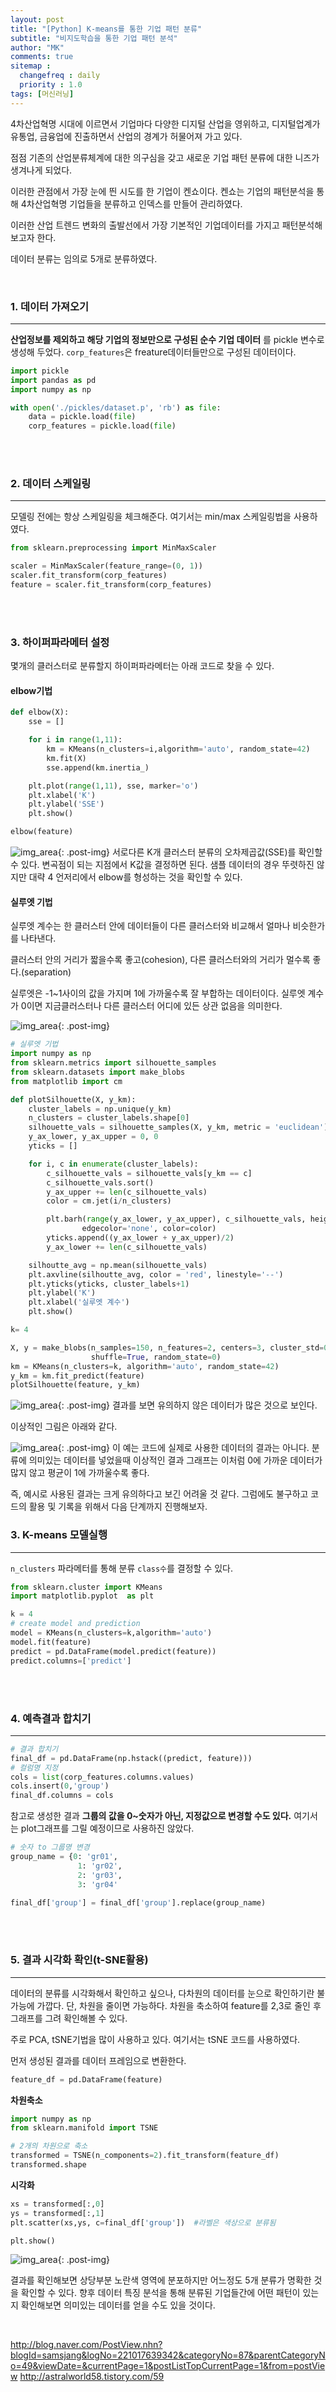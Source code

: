 ```yaml
---
layout: post
title: "[Python] K-means를 통한 기업 패턴 분류"
subtitle: "비지도학습을 통한 기업 패턴 분석"
author: "MK"
comments: true
sitemap :
  changefreq : daily
  priority : 1.0
tags: [머신러닝]
---
```




4차산업혁명 시대에 이르면서 기업마다 다양한 디지털 산업을 영위하고, 디지털업계가 유통업, 금융업에 진출하면서 산업의 경계가 허물어져 가고 있다.

점점 기존의 산업분류체계에 대한 의구심을 갖고 새로운 기업 패턴 분류에 대한 니즈가 생겨나게 되었다.

이러한 관점에서 가장 눈에 띈 시도를 한 기업이 켄쇼이다.
켄쇼는 기업의 패턴분석을 통해 4차산업혁명 기업들을 분류하고 인덱스를 만들어 관리하였다.

이러한 산업 트렌드 변화의 출발선에서 가장 기본적인 기업데이터를 가지고 패턴분석해보고자 한다.

데이터 분류는 임의로 5개로 분류하였다.

<br>

### 1. 데이터 가져오기
---
**산업정보를 제외하고 해당 기업의 정보만으로 구성된 순수 기업 데이터** 를 pickle 변수로 생성해 두었다.
`corp_features`은 freature데이터들만으로 구성된 데이터이다.

```python
import pickle
import pandas as pd
import numpy as np

with open('./pickles/dataset.p', 'rb') as file:  
    data = pickle.load(file)
    corp_features = pickle.load(file)
```

<br><br>

### 2. 데이터 스케일링
---
모델링 전에는 항상 스케일링을 체크해준다. 여기서는 min/max 스케일링법을 사용하였다.

```python
from sklearn.preprocessing import MinMaxScaler

scaler = MinMaxScaler(feature_range=(0, 1))
scaler.fit_transform(corp_features)
feature = scaler.fit_transform(corp_features)
```

<br><br>

### 3. 하이퍼파라메터 설정
몇개의 클러스터로 분류할지 하이퍼파라메터는 아래 코드로 찾을 수 있다.

#### elbow기법
```python
def elbow(X):
    sse = []

    for i in range(1,11):
        km = KMeans(n_clusters=i,algorithm='auto', random_state=42)
        km.fit(X)
        sse.append(km.inertia_)

    plt.plot(range(1,11), sse, marker='o')
    plt.xlabel('K')
    plt.ylabel('SSE')
    plt.show()

elbow(feature)
```
![img_area](/img/posting/2019-01-09-001-k.PNG){: .post-img}
서로다른 K개 클러스터 분류의 오차제곱값(SSE)를 확인할 수 있다.
변곡점이 되는 지점에서 K값을 결정하면 된다. 샘플 데이터의 경우 뚜렷하진 않지만 대략 4 언저리에서 elbow를 형성하는 것을 확인할 수 있다.

#### 실루엣 기법
실루엣 계수는 한 클러스터 안에 데이터들이 다른 클러스터와 비교해서 얼마나 비슷한가를 나타낸다.

클러스터 안의 거리가 짧을수록 좋고(cohesion), 다른 클러스터와의 거리가 멀수록 좋다.(separation)

실루엣은 -1~1사이의 값을 가지며 1에 가까울수록 잘 부합하는 데이터이다.
실루엣 계수가 0이면 지금클러스터나 다른 클러스터 어디에 있든 상관 없음을 의미한다.

![img_area](/img/posting/2019-01-09-001-silhoutte.PNG){: .post-img}

```python
# 실루엣 기법
import numpy as np
from sklearn.metrics import silhouette_samples
from sklearn.datasets import make_blobs
from matplotlib import cm

def plotSilhouette(X, y_km):
    cluster_labels = np.unique(y_km)
    n_clusters = cluster_labels.shape[0]
    silhouette_vals = silhouette_samples(X, y_km, metric = 'euclidean')
    y_ax_lower, y_ax_upper = 0, 0
    yticks = []

    for i, c in enumerate(cluster_labels):
        c_silhouette_vals = silhouette_vals[y_km == c]
        c_silhouette_vals.sort()
        y_ax_upper += len(c_silhouette_vals)
        color = cm.jet(i/n_clusters)

        plt.barh(range(y_ax_lower, y_ax_upper), c_silhouette_vals, height=1.0,
                edgecolor='none', color=color)
        yticks.append((y_ax_lower + y_ax_upper)/2)
        y_ax_lower += len(c_silhouette_vals)

    silhoutte_avg = np.mean(silhouette_vals)
    plt.axvline(silhoutte_avg, color = 'red', linestyle='--')
    plt.yticks(yticks, cluster_labels+1)
    plt.ylabel('K')
    plt.xlabel('실루엣 계수')
    plt.show()

k= 4

X, y = make_blobs(n_samples=150, n_features=2, centers=3, cluster_std=0.5,
                  shuffle=True, random_state=0)
km = KMeans(n_clusters=k, algorithm='auto', random_state=42)
y_km = km.fit_predict(feature)
plotSilhouette(feature, y_km)
```

![img_area](/img/posting/2019-01-09-002-sil_graph.PNG){: .post-img}
결과를 보면 유의하지 않은 데이터가 많은 것으로 보인다.

이상적인 그림은 아래와 같다.

![img_area](/img/posting/2019-01-09-002-sil_graph2.PNG){: .post-img}
이 예는 코드에 실제로 사용한 데이터의 결과는 아니다. 분류에 의미있는 데이터를 넣었을때 이상적인 결과 그래프는 이처럼 0에 가까운 데이터가 많지 않고 평균이 1에 가까울수록 좋다.

즉, 예시로 사용된 결과는 크게 유의하다고 보긴 어려울 것 같다.
그럼에도 불구하고 코드의 활용 및 기록을 위해서 다음 단계까지 진행해보자.

### 3. K-means 모델실행
---
`n_clusters` 파라메터를 통해 분류 `class수`를 결정할 수 있다.
```python
from sklearn.cluster import KMeans
import matplotlib.pyplot  as plt

k = 4
# create model and prediction
model = KMeans(n_clusters=k,algorithm='auto')
model.fit(feature)
predict = pd.DataFrame(model.predict(feature))
predict.columns=['predict']
```

<br><br>

### 4. 예측결과 합치기
---
```python
# 결과 합치기
final_df = pd.DataFrame(np.hstack((predict, feature)))
# 컬럼명 지정
cols = list(corp_features.columns.values)
cols.insert(0,'group')
final_df.columns = cols
```

참고로 생성한 결과 **그룹의 값을 0~숫자가 아닌, 지정값으로 변경할 수도 있다.**
여기서는 plot그래프를 그릴 예정이므로 사용하진 않았다.

```python
# 숫자 to 그룹명 변경
group_name = {0: 'gr01',
               1: 'gr02',
               2: 'gr03',
               3: 'gr04'

final_df['group'] = final_df['group'].replace(group_name)
```

<br><br>

### 5. 결과 시각화 확인(t-SNE활용)
---
데이터의 분류를 시각화해서 확인하고 싶으나, 다차원의 데이터를 눈으로 확인하기란 불가능에 가깝다. 단, 차원을 줄이면 가능하다. 차원을 축소하여 feature를 2,3로 줄인 후 그래프를 그려 확인해볼 수 있다.

주로 PCA, tSNE기법을 많이 사용하고 있다.
여기서는 tSNE 코드를 사용하였다.

먼저 생성된 결과를 데이터 프레임으로 변환한다.
```python
feature_df = pd.DataFrame(feature)
```


**차원축소**
```python
import numpy as np
from sklearn.manifold import TSNE

# 2개의 차원으로 축소
transformed = TSNE(n_components=2).fit_transform(feature_df)
transformed.shape
```


**시각화**
```python
xs = transformed[:,0]
ys = transformed[:,1]
plt.scatter(xs,ys, c=final_df['group'])  #라벨은 색상으로 분류됨

plt.show()
```


![img_area](/img/posting/2019-01-09-002-tsne2.PNG){: .post-img}

결과를 확인해보면 상당부분 노란색 영역에 분포하지만 어느정도 5개 분류가 명확한 것을 확인할 수 있다.
향후 데이터 특징 분석을 통해 분류된 기업들간에 어떤 패턴이 있는지 확인해보면 의미있는 데이터를 얻을 수도 있을 것이다.


<br>



http://blog.naver.com/PostView.nhn?blogId=samsjang&logNo=221017639342&categoryNo=87&parentCategoryNo=49&viewDate=&currentPage=1&postListTopCurrentPage=1&from=postView
http://astralworld58.tistory.com/59
